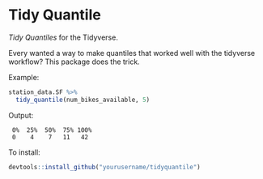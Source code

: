 # Tidy Quantile

*Tidy Quantiles* for the Tidyverse.

Every wanted a way to make quantiles that worked well with the tidyverse workflow? This package does the trick.


Example:
```R
station_data.SF %>%
  tidy_quantile(num_bikes_available, 5) 
```
Output:
```
 0%  25%  50%  75% 100% 
 0    4    7   11   42 
```

To install:

```r
devtools::install_github("yourusername/tidyquantile")
```